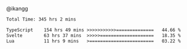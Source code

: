 @ikangg
<!--START_SECTION:waka-->

```txt
Total Time: 345 hrs 2 mins

TypeScript    154 hrs 49 mins >>>>>>>>>>>==============   44.66 %
Svelte        63 hrs 37 mins  >>>>>====================   18.35 %
Lua           11 hrs 9 mins   >========================   03.22 %
```

<!--END_SECTION:waka-->
